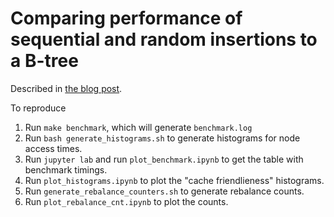 # Comparing performance of sequential and random insertions to a B-tree

Described in [the blog post][ref_blog_post].

[ref_blog_post]:https://jakub-m.github.io/2024/03/12/btree.html

To reproduce
1. Run `make benchmark`, which will generate `benchmark.log`
2. Run `bash generate_histograms.sh` to generate histograms for node access times.
3. Run `jupyter lab` and run `plot_benchmark.ipynb` to get the table with benchmark timings.
4. Run `plot_histograms.ipynb` to plot the "cache friendlieness" histograms.
5. Run `generate_rebalance_counters.sh` to generate rebalance counts.
6. Run `plot_rebalance_cnt.ipynb` to plot the counts.
